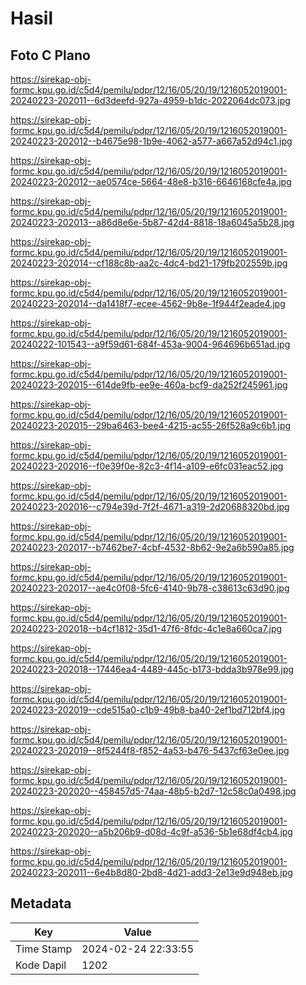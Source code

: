 # Hasil

## Foto C Plano

https://sirekap-obj-formc.kpu.go.id/c5d4/pemilu/pdpr/12/16/05/20/19/1216052019001-20240223-202011--6d3deefd-927a-4959-b1dc-2022064dc073.jpg

https://sirekap-obj-formc.kpu.go.id/c5d4/pemilu/pdpr/12/16/05/20/19/1216052019001-20240223-202012--b4675e98-1b9e-4062-a577-a667a52d94c1.jpg

https://sirekap-obj-formc.kpu.go.id/c5d4/pemilu/pdpr/12/16/05/20/19/1216052019001-20240223-202012--ae0574ce-5664-48e8-b316-6646168cfe4a.jpg

https://sirekap-obj-formc.kpu.go.id/c5d4/pemilu/pdpr/12/16/05/20/19/1216052019001-20240223-202013--a86d8e6e-5b87-42d4-8818-18a6045a5b28.jpg

https://sirekap-obj-formc.kpu.go.id/c5d4/pemilu/pdpr/12/16/05/20/19/1216052019001-20240223-202014--cf188c8b-aa2c-4dc4-bd21-179fb202559b.jpg

https://sirekap-obj-formc.kpu.go.id/c5d4/pemilu/pdpr/12/16/05/20/19/1216052019001-20240223-202014--da1418f7-ecee-4562-9b8e-1f944f2eade4.jpg

https://sirekap-obj-formc.kpu.go.id/c5d4/pemilu/pdpr/12/16/05/20/19/1216052019001-20240222-101543--a9f59d61-684f-453a-9004-964696b651ad.jpg

https://sirekap-obj-formc.kpu.go.id/c5d4/pemilu/pdpr/12/16/05/20/19/1216052019001-20240223-202015--614de9fb-ee9e-460a-bcf9-da252f245961.jpg

https://sirekap-obj-formc.kpu.go.id/c5d4/pemilu/pdpr/12/16/05/20/19/1216052019001-20240223-202015--29ba6463-bee4-4215-ac55-26f528a9c6b1.jpg

https://sirekap-obj-formc.kpu.go.id/c5d4/pemilu/pdpr/12/16/05/20/19/1216052019001-20240223-202016--f0e39f0e-82c3-4f14-a109-e6fc031eac52.jpg

https://sirekap-obj-formc.kpu.go.id/c5d4/pemilu/pdpr/12/16/05/20/19/1216052019001-20240223-202016--c794e39d-7f2f-4671-a319-2d20688320bd.jpg

https://sirekap-obj-formc.kpu.go.id/c5d4/pemilu/pdpr/12/16/05/20/19/1216052019001-20240223-202017--b7462be7-4cbf-4532-8b62-9e2a6b590a85.jpg

https://sirekap-obj-formc.kpu.go.id/c5d4/pemilu/pdpr/12/16/05/20/19/1216052019001-20240223-202017--ae4c0f08-5fc6-4140-9b78-c38613c63d90.jpg

https://sirekap-obj-formc.kpu.go.id/c5d4/pemilu/pdpr/12/16/05/20/19/1216052019001-20240223-202018--b4cf1812-35d1-47f6-8fdc-4c1e8a660ca7.jpg

https://sirekap-obj-formc.kpu.go.id/c5d4/pemilu/pdpr/12/16/05/20/19/1216052019001-20240223-202018--17446ea4-4489-445c-b173-bdda3b978e99.jpg

https://sirekap-obj-formc.kpu.go.id/c5d4/pemilu/pdpr/12/16/05/20/19/1216052019001-20240223-202019--cde515a0-c1b9-49b8-ba40-2ef1bd712bf4.jpg

https://sirekap-obj-formc.kpu.go.id/c5d4/pemilu/pdpr/12/16/05/20/19/1216052019001-20240223-202019--8f5244f8-f852-4a53-b476-5437cf63e0ee.jpg

https://sirekap-obj-formc.kpu.go.id/c5d4/pemilu/pdpr/12/16/05/20/19/1216052019001-20240223-202020--458457d5-74aa-48b5-b2d7-12c58c0a0498.jpg

https://sirekap-obj-formc.kpu.go.id/c5d4/pemilu/pdpr/12/16/05/20/19/1216052019001-20240223-202020--a5b206b9-d08d-4c9f-a536-5b1e68df4cb4.jpg

https://sirekap-obj-formc.kpu.go.id/c5d4/pemilu/pdpr/12/16/05/20/19/1216052019001-20240223-202011--6e4b8d80-2bd8-4d21-add3-2e13e9d948eb.jpg


## Metadata

| Key        | Value               |
| ---------- | ------------------- |
| Time Stamp | 2024-02-24 22:33:55 |
| Kode Dapil | 1202                |



